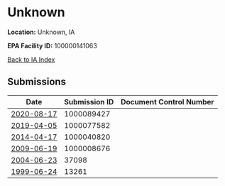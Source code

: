 # Unknown

**Location:** Unknown, IA

**EPA Facility ID:** 100000141063

[Back to IA Index](../../index.md)

## Submissions

| Date | Submission ID | Document Control Number |
|------|--------------|-------------------------|
| [2020-08-17](submissions/1000089427.md) | 1000089427 |  |
| [2019-04-05](submissions/1000077582.md) | 1000077582 |  |
| [2014-04-17](submissions/1000040820.md) | 1000040820 |  |
| [2009-06-19](submissions/1000008676.md) | 1000008676 |  |
| [2004-06-23](submissions/37098.md) | 37098 |  |
| [1999-06-24](submissions/13261.md) | 13261 |  |

